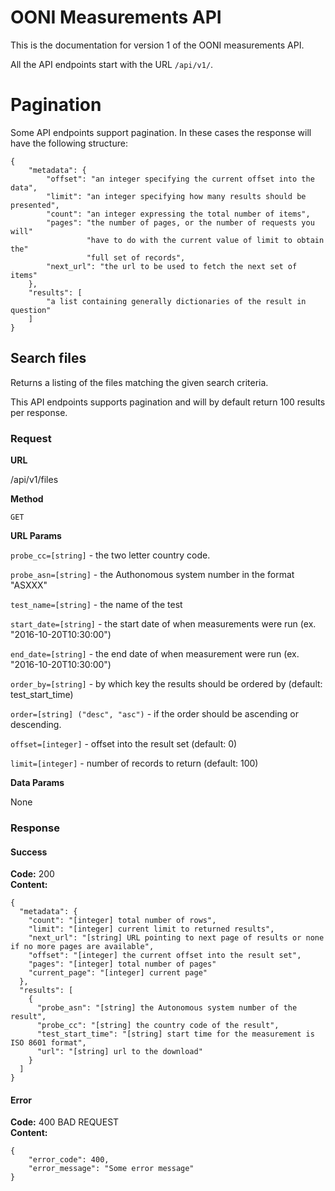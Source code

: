 # OONI Measurements API

This is the documentation for version 1 of the OONI measurements API.

All the API endpoints start with the URL `/api/v1/`.

# Pagination

Some API endpoints support pagination. In these cases the response will have
 the following structure:

```
{
    "metadata": {
        "offset": "an integer specifying the current offset into the data",
        "limit": "an integer specifying how many results should be presented",
        "count": "an integer expressing the total number of items",
        "pages": "the number of pages, or the number of requests you will"
                 "have to do with the current value of limit to obtain the"
                 "full set of records",
        "next_url": "the url to be used to fetch the next set of items"
    },
    "results": [
        "a list containing generally dictionaries of the result in question"
    ]
}
```

## Search files

Returns a listing of the files matching the given search criteria.

This API endpoints supports pagination and will by default return 100
results per response.

### Request

**URL**

  /api/v1/files

**Method**

  `GET`

**URL Params**

   `probe_cc=[string]` - the two letter country code.

   `probe_asn=[string]` - the Authonomous system number in the format "ASXXX"

   `test_name=[string]` - the name of the test

   `start_date=[string]` - the start date of when measurements were run (ex.
    "2016-10-20T10:30:00")

   `end_date=[string]` - the end date of when measurement were run (ex. "2016-10-20T10:30:00")

   `order_by=[string]` - by which key the results should be ordered by (default: test_start_time)

   `order=[string] ("desc", "asc")` - if the order should be ascending or descending.

   `offset=[integer]` - offset into the result set (default: 0)

   `limit=[integer]` - number of records to return (default: 100)

**Data Params**

  None

### Response

#### Success

**Code:** 200 <br />
**Content:**

```
{
  "metadata": {
    "count": "[integer] total number of rows",
    "limit": "[integer] current limit to returned results",
    "next_url": "[string] URL pointing to next page of results or none if no more pages are available",
    "offset": "[integer] the current offset into the result set",
    "pages": "[integer] total number of pages"
    "current_page": "[integer] current page"
  },
  "results": [
    {
      "probe_asn": "[string] the Autonomous system number of the result",
      "probe_cc": "[string] the country code of the result",
      "test_start_time": "[string] start time for the measurement is ISO 8601 format",
      "url": "[string] url to the download"
    }
  ]
}
```

#### Error

**Code:** 400 BAD REQUEST <br />
**Content:**

```
{
    "error_code": 400,
    "error_message": "Some error message"
}
```
